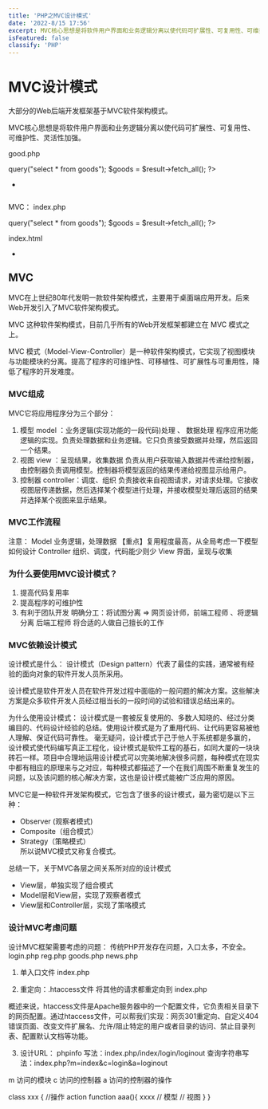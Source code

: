 ```yaml
---
title: 'PHP之MVC设计模式'
date: '2022-8/15 17:56'
excerpt: MVC核心思想是将软件用户界面和业务逻辑分离以使代码可扩展性、可复用性、可维护性、灵活性加强。
isFeatured: false
classify: 'PHP'
---
```


# MVC设计模式
大部分的Web后端开发框架基于MVC软件架构模式。

MVC核心思想是将软件用户界面和业务逻辑分离以使代码可扩展性、可复用性、可维护性、灵活性加强。


good.php
<?php 
	$con = mysqli();
	$result = $con->query("select * from goods");
	$goods = $result->fetch_all();
?>
<ul>
	<?php foreach($goods as $val){ ?>
	<li>
		<img src="<?php echo $val['image']?>" alt="">
		<h2><?php echo $val['title']?></h2>
	</li>
	<?php } ?>
</ul>

MVC：
index.php
<?php 
	$con = mysqli();
	$result = $con->query("select * from goods");
	$goods = $result->fetch_all();
?>

index.html
<ul>
	<?php foreach($goods as $val){ ?>
	<li>
		<img src="<?php echo $val['image']?>" alt="">
		<h2><?php echo $val['title']?></h2>
	</li>
	<?php } ?>
</ul>



## MVC
MVC在上世纪80年代发明一款软件架构模式，主要用于桌面端应用开发。后来Web开发引入了MVC软件架构模式。


MVC 这种软件架构模式，目前几乎所有的Web开发框架都建立在 MVC 模式之上。


MVC 模式（Model-View-Controller）是一种软件架构模式，它实现了视图模块与功能模块的分离。提高了程序的可维护性、可移植性、可扩展性与可重用性，降低了程序的开发难度。

### MVC组成
MVC它将应用程序分为三个部分：
1. 模型   model ：业务逻辑(实现功能的一段代码)处理 、 数据处理
   程序应用功能逻辑的实现。负责处理数据和业务逻辑。它只负责接受数据并处理，然后返回一个结果。
2. 视图   view ：呈现结果，收集数据
   负责从用户获取输入数据并传递给控制器，由控制器负责调用模型。控制器将模型返回的结果传递给视图显示给用户。  
3. 控制器 controller：调度、组织
   负责接收来自视图请求，对请求处理。它接收视图层传递数据，然后选择某个模型进行处理，并接收模型处理后返回的结果并选择某个视图来显示结果。
   

### MVC工作流程

注意：
Model 业务逻辑，处理数据    【重点】复用程度最高，从全局考虑一下模型如何设计
Controller  组织、调度，代码能少则少
View 界面，呈现与收集

### 为什么要使用MVC设计模式？
1. 提高代码复用率
2. 提高程序的可维护性
3. 有利于团队开发
   明确分工：将试图分离 => 网页设计师，前端工程师 、将逻辑分离 后端工程师
   将合适的人做自己擅长的工作

### MVC依赖设计模式
设计模式是什么：
设计模式（Design pattern）代表了最佳的实践，通常被有经验的面向对象的软件开发人员所采用。

设计模式是软件开发人员在软件开发过程中面临的一般问题的解决方案。这些解决方案是众多软件开发人员经过相当长的一段时间的试验和错误总结出来的。

为什么使用设计模式：
设计模式是一套被反复使用的、多数人知晓的、经过分类编目的、代码设计经验的总结。使用设计模式是为了重用代码、让代码更容易被他人理解、保证代码可靠性。
毫无疑问，设计模式于己于他人于系统都是多赢的，设计模式使代码编写真正工程化，设计模式是软件工程的基石，如同大厦的一块块砖石一样。项目中合理地运用设计模式可以完美地解决很多问题，每种模式在现实中都有相应的原理来与之对应，每种模式都描述了一个在我们周围不断重复发生的问题，以及该问题的核心解决方案，这也是设计模式能被广泛应用的原因。

MVC它是一种软件开发架构模式，它包含了很多的设计模式，最为密切是以下三种：
- Observer (观察者模式)
- Composite（组合模式）
- Strategy（策略模式）  
所以说MVC模式又称复合模式。

总结一下，关于MVC各层之间关系所对应的设计模式
- View层，单独实现了组合模式
- Model层和View层，实现了观察者模式
- View层和Controller层，实现了策咯模式


### 设计MVC考虑问题
设计MVC框架需要考虑的问题：
传统PHP开发存在问题，入口太多，不安全。login.php    reg.php   goods.php  news.php

1. 单入口文件 index.php

2. 重定向：.htaccess文件
将其他的请求都重定向到 index.php

概述来说，htaccess文件是Apache服务器中的一个配置文件，它负责相关目录下的网页配置。通过htaccess文件，可以帮我们实现：网页301重定向、自定义404错误页面、改变文件扩展名、允许/阻止特定的用户或者目录的访问、禁止目录列表、配置默认文档等功能。

3. 设计URL：
phpinfo 写法：index.php/index/login/loginout
查询字符串写法：index.php?m=index&c=login&a=loginout

m 访问的模块
c 访问的控制器
a 访问的控制器的操作 

class xxx {
    //操作 action
	function aaa(){
		xxxx
		// 模型
		// 视图
    }
}
















